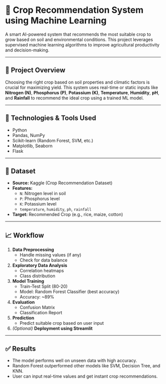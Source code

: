# 🌾 Crop Recommendation System using Machine Learning

A smart AI-powered system that recommends the most suitable crop to grow based on soil and environmental conditions. This project leverages supervised machine learning algorithms to improve agricultural productivity and decision-making.

---

## 📌 Project Overview

Choosing the right crop based on soil properties and climatic factors is crucial for maximizing yield. This system uses real-time or static inputs like **Nitrogen (N)**, **Phosphorus (P)**, **Potassium (K)**, **Temperature**, **Humidity**, **pH**, and **Rainfall** to recommend the ideal crop using a trained ML model.

---

## 🚀 Technologies & Tools Used

- Python  
- Pandas, NumPy  
- Scikit-learn (Random Forest, SVM, etc.)  
- Matplotlib, Seaborn
- Flask

---

## 📂 Dataset

- **Source:** Kaggle (Crop Recommendation Dataset)  
- **Features:**  
  - `N`: Nitrogen level in soil  
  - `P`: Phosphorus level  
  - `K`: Potassium level  
  - `temperature`, `humidity`, `ph`, `rainfall`  
- **Target:** Recommended Crop (e.g., rice, maize, cotton)

---

## 📈 Workflow

1. **Data Preprocessing**
   - Handle missing values (if any)
   - Check for data balance
2. **Exploratory Data Analysis**
   - Correlation heatmaps
   - Class distribution
3. **Model Training**
   - Train-Test Split (80-20)
   - Model: Random Forest Classifier (best accuracy)
   - Accuracy: ~89%
4. **Evaluation**
   - Confusion Matrix
   - Classification Report
5. **Prediction**
   - Predict suitable crop based on user input
6. *(Optional)* **Deployment using Streamlit**

---

## ✅ Results

- The model performs well on unseen data with high accuracy.
- Random Forest outperformed other models like SVM, Decision Tree, and KNN.
- User can input real-time values and get instant crop recommendations.
